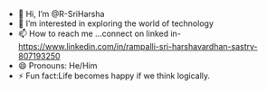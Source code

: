- 👋 Hi, I’m @R-SriHarsha
- 👀 I’m interested in exploring the world of technology
- 📫 How to reach me ...connect on linked in-https://www.linkedin.com/in/rampalli-sri-harshavardhan-sastry-807193250
- 😄 Pronouns: He/Him
- ⚡ Fun fact:Life becomes happy if we think logically.

<!---
R-SriHarsha/R-SriHarsha is a ✨ special ✨ repository because its `README.md` (this file) appears on your GitHub profile.
You can click the Preview link to take a look at your changes.
--->
